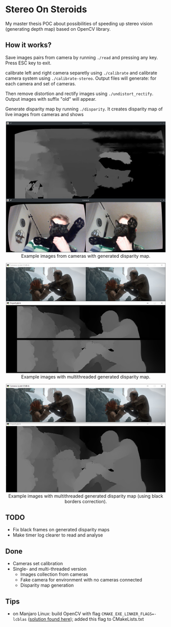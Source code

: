 # Stereo On Steroids
My master thesis POC about possibilities of speeding up stereo vision (generating depth map) based on OpenCV library.

## How it works?
Save images pairs from camera by running
`./read`
and pressing any key. Press ESC key to exit.

calibrate left and right camera separetly using
`./calibrate`
and calibrate camera system using
`./calibrate-stereo`.
Output files will generate: for each camera and set of cameras.

Then remove distortion and rectify images using
`./undistort_rectify`.
Output images with suffix "old" will appear.

Generate disparity map by running `./disparity`. It creates disparity map of live images from cameras and shows

<p align="center">
  <img src="./doc/screen1.png" width="500px")/>
  <br/>Example images from cameras with generated disparity map.
</p>

<p align="center">
  <img src="./doc/multi_2_wo_correction_result.png" width="500px")/>
  <br/>Example images with multithreaded generated disparity map.
</p>

<p align="center">
  <img src="./doc/multi_2_w_correction_result.png" width="500px")/>
  <br/>Example images with multithreaded generated disparity map (using black borders correction).
</p>

## TODO
- Fix black frames on generated disparity maps
- Make timer log clearer to read and analyse

## Done
- Cameras set calibration
- Single- and multi-threaded version
  - Images collection from cameras
  - Fake camera for environment with no cameras connected
  - Disparity map generation

## Tips
- on Manjaro Linux: build OpenCV with flag `CMAKE_EXE_LINKER_FLAGS=-lcblas` ([solution found here](https://unix.stackexchange.com/questions/417032/arch-linux-problems-building-opencv-with-cuda-libopencv-core-so-3-4-0-undefin)); added this flag to CMakeLists.txt
